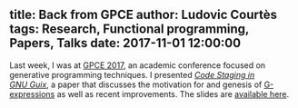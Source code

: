 title: Back from GPCE
author: Ludovic Courtès
tags: Research, Functional programming, Papers, Talks
date: 2017-11-01 12:00:00
---

Last week, I was at [GPCE
2017](https://conf.researchr.org/track/gpce-2017/gpce-2017-GPCE-2017),
an academic conference focused on generative programming techniques.  I
presented [_Code Staging in
GNU Guix_](https://hal.inria.fr/hal-01580582/en), a paper that discusses
the motivation for and genesis of
[G-expressions](https://www.gnu.org/software/guix/manual/html_node/G_002dExpressions.html)
as well as recent improvements.  The slides are [available
here](https://www.gnu.org/software/guix/guix-gpce-20171023.pdf).
